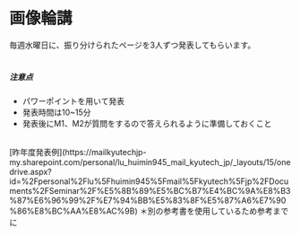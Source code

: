 # 画像輪講

毎週水曜日に、振り分けられたページを3人ずつ発表してもらいます。
<br>
<br>
##### 注意点

- パワーポイントを用いて発表
- 発表時間は10~15分
- 発表後にM1、M2が質問をするので答えられるように準備しておくこと

<br>
[昨年度発表例](https://mailkyutechjp-my.sharepoint.com/personal/lu_huimin945_mail_kyutech_jp/_layouts/15/onedrive.aspx?id=%2Fpersonal%2Flu%5Fhuimin945%5Fmail%5Fkyutech%5Fjp%2FDocuments%2FSeminar%2F%E5%8B%89%E5%BC%B7%E4%BC%9A%E8%B3%87%E6%96%99%2F%E7%94%BB%E5%83%8F%E5%87%A6%E7%90%86%E8%BC%AA%E8%AC%9B)
＊別の参考書を使用しているため参考までに
